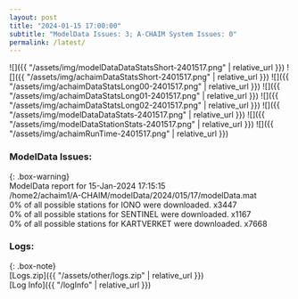 ```yaml
---
layout: post
title: "2024-01-15 17:00:00"
subtitle: "ModelData Issues: 3; A-CHAIM System Issues: 0"
permalink: /latest/
---
```


![]({{ "/assets/img/modelDataDataStatsShort-2401517.png" | relative_url }})
![]({{ "/assets/img/achaimDataStatsShort-2401517.png" | relative_url }})
![]({{ "/assets/img/achaimDataStatsLong00-2401517.png" | relative_url }})
![]({{ "/assets/img/achaimDataStatsLong01-2401517.png" | relative_url }})
![]({{ "/assets/img/achaimDataStatsLong02-2401517.png" | relative_url }})
![]({{ "/assets/img/modelDataDataStats-2401517.png" | relative_url }})
![]({{ "/assets/img/modelDataStationStats-2401517.png" | relative_url }})
![]({{ "/assets/img/achaimRunTime-2401517.png" | relative_url }})


### ModelData Issues:  
  
{: .box-warning}  
 ModelData report for 15-Jan-2024 17:15:15   
 /home2/achaim1/A-CHAIM/modelData/2024/015/17/modelData.mat   
 0% of all possible stations for IONO were downloaded. x3447   
 0% of all possible stations for SENTINEL were downloaded. x1167   
 0% of all possible stations for KARTVERKET were downloaded. x7668   
  


### Logs:  
  
{: .box-note}  
[Logs.zip]({{ "/assets/other/logs.zip" | relative_url }})  
[Log Info]({{ "/logInfo" | relative_url }})  
